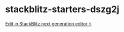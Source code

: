 # stackblitz-starters-dszg2j

[Edit in StackBlitz next generation editor ⚡️](https://stackblitz.com/~/github.com/sugeng9/stackblitz-starters-dszg2j)